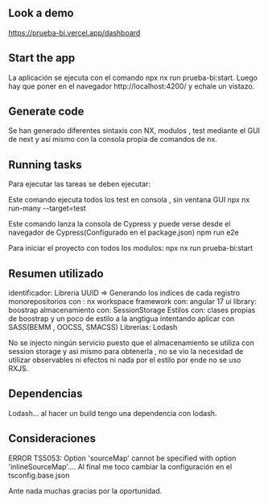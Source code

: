 ## Look a demo
https://prueba-bi.vercel.app/dashboard


## Start the app

La aplicación se ejecuta con el comando npx nx run prueba-bi:start. Luego hay que poner en el navegador http://localhost:4200/ y echale un vistazo.

## Generate code

Se han generado diferentes sintaxis con NX, modulos , test mediante el GUI de next y así mismo con la consola propia de comandos de nx.

## Running tasks

Para ejecutar las tareas se deben ejecutar:

Este comando ejecuta todos los test en consola , sin ventana GUI
npx nx run-many --target=test

Este comando lanza la consola de Cypress y puede verse desde el navegador de Cypress(Configurado en el package.json)
npm run e2e

Para iniciar el proyecto con todos los modulos:
npx nx run prueba-bi:start

## Resumen utilizado

identificador: Libreria UUID => Generando los indices de cada registro
monorepositorios con : nx workspace
framework con: angular 17
ui library: boostrap
almacenamiento con: SessionStorage
Estilos con: clases propias de boostrap y un poco de estilo a la angtigua intentando aplicar con SASS(BEMM , OOCSS, SMACSS)
Librerias: Lodash


No se injecto ningún servicio puesto que el almacenamiento se utiliza con session storage y asi mismo para obtenerla , no se vio la necesidad de utilizar observables ni efectos ni nada por el estilo por ende no se uso RXJS.

## Dependencias
Lodash... al hacer un build tengo una dependencia con lodash.

## Consideraciones
ERROR TS5053: Option 'sourceMap' cannot be specified with option 'inlineSourceMap'.... Al final me toco cambiar la configuración en el tsconfig.base.json

Ante nada muchas gracias por la oportunidad.


